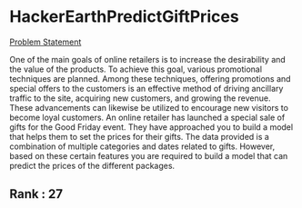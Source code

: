 # HackerEarthPredictGiftPrices

[Problem Statement](https://www.hackerearth.com/challenges/competitive/hackerearth-machine-learning-challenge-predict-price-good-friday-gifts/)

One of the main goals of online retailers is to increase the desirability and the value of the products. To achieve this goal, various promotional techniques are planned. Among these techniques, offering promotions and special offers to the customers is an effective method of driving ancillary traffic to the site, acquiring new customers, and growing the revenue. These advancements can likewise be utilized to encourage new visitors to become loyal customers.  An online retailer has launched a special sale of gifts for the Good Friday event. They have approached you to build a model that helps them to set the prices for their gifts. The data provided is a combination of multiple categories and dates related to gifts.  However, based on these certain features you are required to build a model that can predict the prices of the different packages.


## Rank : 27
